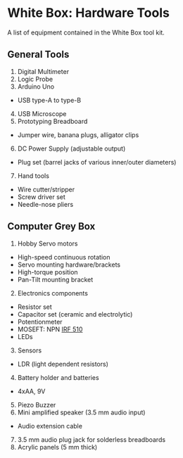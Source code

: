 # White Box: Hardware Tools

A list of equipment contained in the White Box tool kit.

## General Tools
1. Digital Multimeter
2. Logic Probe
3. Arduino Uno
 * USB type-A to type-B
4. USB Microscope
5. Prototyping Breadboard
 * Jumper wire, banana plugs, alligator clips
6. DC Power Supply (adjustable output)
 * Plug set (barrel jacks of various inner/outer diameters)
7. Hand tools
 * Wire cutter/stripper
 * Screw driver set
 * Needle-nose pliers

## Computer Grey Box
1. Hobby Servo motors
 * High-speed continuous rotation
  * Servo mounting hardware/brackets
 * High-torque position
  * Pan-Tilt mounting bracket
2. Electronics components
 * Resistor set
 * Capacitor set (ceramic and electrolytic)
 * Potentionmeter
 * MOSEFT: NPN [IRF 510](../../greyboxes/computers/transistors/reference/IRF510.pdf)
 * LEDs
3. Sensors
 * LDR (light dependent resistors)
4. Battery holder and batteries
 * 4xAA, 9V
5. Piezo Buzzer
6. Mini amplified speaker (3.5 mm audio input)
 * Audio extension cable
7. 3.5 mm audio plug jack for solderless breadboards
8. Acrylic panels (5 mm thick)
